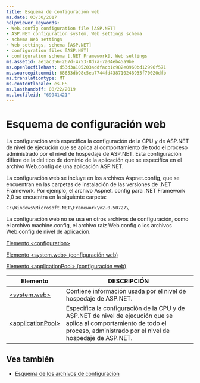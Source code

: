 ```yaml
---
title: Esquema de configuración web
ms.date: 03/30/2017
helpviewer_keywords:
- Web.config configuration file [ASP.NET]
- ASP.NET configuration system, Web settings schema
- schema Web settings
- Web settings, schema [ASP.NET]
- configuration files [ASP.NET]
- configuration schema [.NET Framework], Web settings
ms.assetid: ae1ac356-267d-4753-8d7a-7a04eb45a9be
ms.openlocfilehash: d53d3a105203addfacb1c982e0960bd12996f571
ms.sourcegitcommit: 68653db98c5ea7744fd438710248935f70020dfb
ms.translationtype: MT
ms.contentlocale: es-ES
ms.lasthandoff: 08/22/2019
ms.locfileid: "69941421"
---
```

# <a name="web-settings-schema"></a>Esquema de configuración web
La configuración web especifica la configuración de la CPU y de ASP.NET de nivel de ejecución que se aplica al comportamiento de todo el proceso administrado por el nivel de hospedaje de ASP.NET. Esta configuración difiere de la del tipo de dominio de la aplicación que se especifica en el archivo Web.config de una aplicación ASP.NET.  
  
 La configuración web se incluye en los archivos Aspnet.config, que se encuentran en las carpetas de instalación de las versiones de .NET Framework. Por ejemplo, el archivo Aspnet. config para .NET Framework 2,0 se encuentra en la siguiente carpeta:  
  
 `C:\Windows\Microsoft.NET\Framework\v2.0.50727\`  
  
 La configuración web no se usa en otros archivos de configuración, como el archivo machine.config, el archivo raíz Web.config o los archivos Web.config de nivel de aplicación.  
  
 [Elemento \<configuration>](../configuration-element.md)  
  
 [Elemento \<system.web> (configuración web)](system-web-element-web-settings.md)  
  
 [Elemento \<applicationPool> (configuración web)](applicationpool-element-web-settings.md)  
  
|Elemento|DESCRIPCIÓN|  
|-------------|-----------------|  
|[\<system.web>](system-web-element-web-settings.md)|Contiene información usada por el nivel de hospedaje de ASP.NET.|  
|[\<applicationPool>](applicationpool-element-web-settings.md)|Especifica la configuración de la CPU y de ASP.NET de nivel de ejecución que se aplica al comportamiento de todo el proceso, administrado por el nivel de hospedaje de ASP.NET.|  
  
## <a name="see-also"></a>Vea también

- [Esquema de los archivos de configuración](../index.md)
